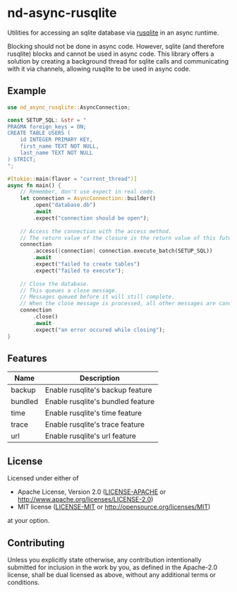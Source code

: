 # nd-async-rusqlite
Utilities for accessing an sqlite database via [rusqlite](https://docs.rs/rusqlite/latest/rusqlite/) in an async runtime.

Blocking should not be done in async code.
However, sqlite (and therefore rusqlite) blocks and cannot be used in async code.
This library offers a solution by creating a background thread for sqlite calls and communicating with it via channels, allowing rusqlite to be used in async code.

## Example
```rust
use nd_async_rusqlite::AsyncConnection;

const SETUP_SQL: &str = "
PRAGMA foreign_keys = ON; 
CREATE TABLE USERS (
    id INTEGER PRIMARY KEY, 
    first_name TEXT NOT NULL, 
    last_name TEXT NOT NULL
) STRICT;
";

#[tokio::main(flavor = "current_thread")]
async fn main() {
    // Remember, don't use expect in real code.
    let connection = AsyncConnection::builder()
        .open("database.db")
        .await
        .expect("connection should be open");
        
    // Access the connection with the access method.
    // The return value of the closure is the return value of this future.
    connection
        .access(|connection| connection.execute_batch(SETUP_SQL))
        .await
        .expect("failed to create tables")
        .expect("failed to execute");
      
    // Close the database.
    // This queues a close message.
    // Messages queued before it will still complete.
    // When the close message is processed, all other messages are cancelled.
    connection
        .close()
        .await
        .expect("an error occured while closing");
}
```

## Features
| Name    | Description                       |
|---------|-----------------------------------|
| backup  | Enable rusqlite's backup feature  |
| bundled | Enable rusqlite's bundled feature |
| time    | Enable rusqlite's time feature    |
| trace   | Enable rusqlite's trace feature   |
| url     | Enable rusqlite's url feature     |

## License
Licensed under either of
 * Apache License, Version 2.0
   ([LICENSE-APACHE](LICENSE-APACHE) or http://www.apache.org/licenses/LICENSE-2.0)
 * MIT license
   ([LICENSE-MIT](LICENSE-MIT) or http://opensource.org/licenses/MIT)

at your option.

## Contributing
Unless you explicitly state otherwise, any contribution intentionally submitted for inclusion in the work by you, as defined in the Apache-2.0 license, shall be dual licensed as above, without any additional terms or conditions.